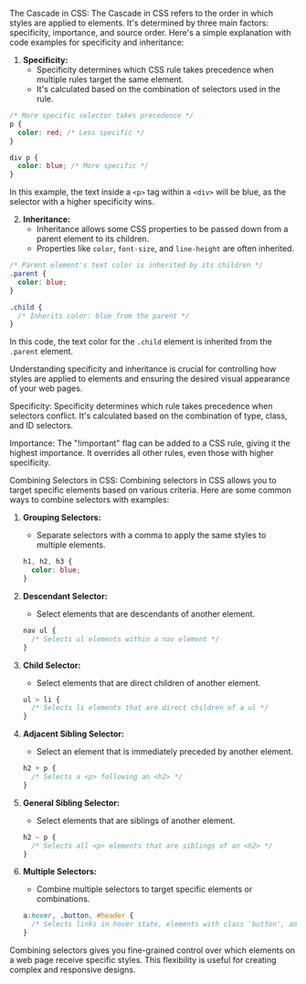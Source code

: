 
The Cascade in CSS:
The Cascade in CSS refers to the order in which styles are applied to elements. It's determined by three main factors: specificity, importance, and source order. Here's a simple explanation with code examples for specificity and inheritance:

1. **Specificity:**
   - Specificity determines which CSS rule takes precedence when multiple rules target the same element.
   - It's calculated based on the combination of selectors used in the rule.

```css
/* More specific selector takes precedence */
p {
  color: red; /* Less specific */
}

div p {
  color: blue; /* More specific */
}
```

In this example, the text inside a `<p>` tag within a `<div>` will be blue, as the selector with a higher specificity wins.

2. **Inheritance:**
   - Inheritance allows some CSS properties to be passed down from a parent element to its children.
   - Properties like `color`, `font-size`, and `line-height` are often inherited.

```css
/* Parent element's text color is inherited by its children */
.parent {
  color: blue;
}

.child {
  /* Inherits color: blue from the parent */
}
```

In this code, the text color for the `.child` element is inherited from the `.parent` element.

Understanding specificity and inheritance is crucial for controlling how styles are applied to elements and ensuring the desired visual appearance of your web pages.


Specificity:
Specificity determines which rule takes precedence when selectors conflict.
It's calculated based on the combination of type, class, and ID selectors.

Importance:
The "!important" flag can be added to a CSS rule, giving it the highest importance.
It overrides all other rules, even those with higher specificity.




Combining Selectors in CSS:
Combining selectors in CSS allows you to target specific elements based on various criteria. Here are some common ways to combine selectors with examples:

1. **Grouping Selectors:**
   - Separate selectors with a comma to apply the same styles to multiple elements.

   ```css
   h1, h2, h3 {
     color: blue;
   }
   ```

2. **Descendant Selector:**
   - Select elements that are descendants of another element.

   ```css
   nav ul {
     /* Selects ul elements within a nav element */
   }
   ```

3. **Child Selector:**
   - Select elements that are direct children of another element.

   ```css
   ul > li {
     /* Selects li elements that are direct children of a ul */
   }
   ```

4. **Adjacent Sibling Selector:**
   - Select an element that is immediately preceded by another element.

   ```css
   h2 + p {
     /* Selects a <p> following an <h2> */
   }
   ```

5. **General Sibling Selector:**
   - Select elements that are siblings of another element.

   ```css
   h2 ~ p {
     /* Selects all <p> elements that are siblings of an <h2> */
   }
   ```

6. **Multiple Selectors:**
   - Combine multiple selectors to target specific elements or combinations.

   ```css
   a:hover, .button, #header {
     /* Selects links in hover state, elements with class 'button', and element with id 'header' */
   }
   ```

Combining selectors gives you fine-grained control over which elements on a web page receive specific styles. This flexibility is useful for creating complex and responsive designs.


